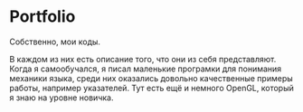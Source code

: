 # Portfolio
Собственно, мои коды.

В каждом из них есть описание того, что они из себя представляют.
Когда я самообучался, я писал маленькие програмки для понимания механики языка, среди них оказались довольно качественные примеры работы, например указателей.
Тут есть ещё и немного OpenGL, который я знаю на уровне новичка.
